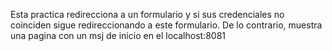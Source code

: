 Esta practica redirecciona a un formulario y si sus credenciales no coinciden sigue redireccionando a este formulario. De lo contrario, muestra una pagina con un msj de inicio en el localhost:8081
